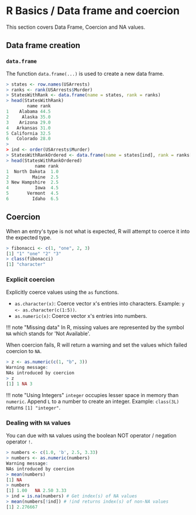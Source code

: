 # R Basics / Data frame and coercion
This section covers Data Frame, Coercion and NA values.

## Data frame creation
### `data.frame`
The function `data.frame(...)` is used to create a new data frame.

```r
> states <- row.names(USArrests)
> ranks <- rank(USArrests$Murder)
> StatesWithRank <- data.frame(name = states, rank = ranks)
> head(StatesWithRank)
        name rank
1    Alabama 44.5
2     Alaska 35.0
3    Arizona 29.0
4   Arkansas 31.0
5 California 32.5
6   Colorado 28.0
>
> ind <- order(USArrests$Murder)
> StatesWithRankOrdered <- data.frame(name = states[ind], rank = ranks[ind])
> head(StatesWithRankOrdered)
           name rank
1  North Dakota  1.0
2         Maine  2.5
3 New Hampshire  2.5
4          Iowa  4.5
5       Vermont  4.5
6         Idaho  6.5
```

## Coercion
When an entry's type is not what is expected, R will attempt to coerce it into the expected type.
```r
> fibonacci <- c(1, "one", 2, 3)
[1] "1" "one" "2" "3"
> class(fibonacci)
[1] "character"
```

### Explicit coercion
Explicitly coerce values using the `as` functions.

* `as.character(x)`: Coerce vector x's entries into characters. Example: `y <- as.character(c(1:5))`.
* `as.numeric(x)`: Coerce vector x's entries into numbers.

!!! note "Missing data"
    In R, missing values are represented by the symbol `NA` which stands for 'Not Available'.

When coercion fails, R will return a warning and set the values which failed coercion to `NA`.

```r
> z <- as.numeric(c(1, "b", 3))
Warning message:
NAs introduced by coercion
> z
[1] 1 NA 3
```

!!! note "Using Integers"
    `integer` occupies lesser space in memory than `numeric`. Append `L` to a number to create an integer. Example: `class(3L)` returns `[1] "integer"`.

### Dealing with `NA` values
You can due with `NA` values using the boolean NOT operator / negation operator `!`.

```r
> numbers <- c(1.0, 'b', 2.5, 3.33)
> numbers <- as.numeric(numbers)
Warning message:
NAs introduced by coercion
> mean(numbers)
[1] NA
> numbers
[1] 1.00   NA 2.50 3.33
> ind = is.na(numbers) # Get index(s) of NA values
> mean(numbers[!ind]) # !ind returns index(s) of non-NA values
[1] 2.276667
```

